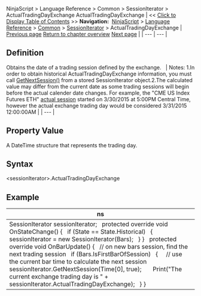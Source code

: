 ﻿
NinjaScript \> Language Reference \> Common \> SessionIterator \> ActualTradingDayExchange
ActualTradingDayExchange
| \<\< [Click to Display Table of Contents](actualtradingdayexchange.md) \>\> **Navigation:**     [NinjaScript](ninjascript.md) \> [Language Reference](language_reference_wip.md) \> [Common](common.md) \> [SessionIterator](sessioniterator.md) \> ActualTradingDayExchange | [Previous page](actualtradingdayendlocal.md) [Return to chapter overview](sessioniterator.md) [Next page](calculatetradingday.md) |
| --- | --- |
## Definition
Obtains the date of a trading session defined by the exchange.
 
| Notes: 1\.In order to obtain historical ActualTradingDayExchange information, you must call [GetNextSession()](getnextsession.md) from a stored SessionIterator object.2\.The calculated value may differ from the current date as some trading sessions will begin before the actual calender date changes. For example, the "CME US Index Futures ETH" [actual session](accumulation_distribution_adl.md) started on 3/30/2015 at 5:00PM Central Time, however the actual exchange trading day would be considered 3/31/2015 12:00:00AM |
| --- |

## 
## 
## Property Value
A DateTime structure that represents the trading day.
 
## Syntax
\<sessionIterator\>.ActualTradingDayExchange
## 
## Example
| ns |
| --- |
| SessionIterator sessionIterator;   protected override void OnStateChange() {    if (State \=\= State.Historical)    {      sessionIterator \= new SessionIterator(Bars);    } }   protected override void OnBarUpdate() {    // on new bars session, find the next trading session    if (Bars.IsFirstBarOfSession)    {      // use the current bar time to calculate the next session      sessionIterator.GetNextSession(Time\[0], true);        Print("The current exchange trading day is " \+ sessionIterator.ActualTradingDayExchange);    } } |
